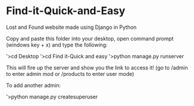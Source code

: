 # Find-it-Quick-and-Easy
Lost and Found website made using Django in Python

Copy and paste this folder into your desktop, open command prompt (windows key + x) and type the following:

'>cd Desktop
'>cd Find it-Quick and easy
'>python manage.py runserver 

This will fire up the server and show you the link to access it!
(go to <givenlink>/admin to enter admin mod or <givenlink>/products to enter user mode)


To add another admin:

'>python manage.py createsuperuser
